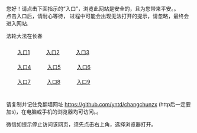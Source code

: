 您好！请点击下面指示的“入口”，浏览此网站是安全的，且为您带来平安。。 <br/>
点击入口后，请耐心等待， 过程中可能会出现无法打开的提示，请忽略，最终会进入网站. </br>

法轮大法在长春<br/>
<div style="padding:10px"><a style="margin:20px" target="_blank" href="https://d70eml5yglbao.cloudfront.net/2Qpsp?abnsugb" id="ccLink1" rel="nofollow">入口1</a> <a target="_blank" style="margin:20px" href="https://d1do5e2fafqhws.cloudfront.net/2Qpsp?akfasvbz" id="ccLink2" rel="nofollow">入口2</a> <a style="margin:20px" target="_blank" href="https://d2qq5dn9m1m0ff.cloudfront.net/2Qpsp?scukis" id="ccLink3" rel="nofollow">入口3</a></div>

<div style="padding:10px" ><a style="margin:20px" target="_blank" href="https://d70eml5yglbao.cloudfront.net/2Qpsp?abnsugb" id="ccLink4" rel="nofollow">入口4</a> <a style="margin:20px" href="https://d1do5e2fafqhws.cloudfront.net/2Qpsp?akfasvbz" target="_blank" id="ccLink5" rel="nofollow">入口5</a> <a style="margin:20px" href="https://d2qq5dn9m1m0ff.cloudfront.net/2Qpsp?scukis" target="_blank" id="ccLink6" rel="nofollow">入口6</a></div>

<div style="padding:10px"><a style="margin:20px" target="_blank" href="https://d70eml5yglbao.cloudfront.net/2Qpsp?abnsugb" id="ccLink7" rel="nofollow">入口7</a> <a style="margin:20px" href="https://d1do5e2fafqhws.cloudfront.net/2Qpsp?akfasvbz" target="_blank" id="ccLink8" rel="nofollow">入口8</a> <a style="margin:20px" target="_blank" href="https://d2qq5dn9m1m0ff.cloudfront.net/2Qpsp?scukis" id="ccLink9" rel="nofollow">入口9</a></div>

<br/>



请复制并记住免翻墙网址 https://github.com/yntd/changchunzx (http后一定要加s)，在电脑或手机的浏览器均可访问。。<br/>

微信如提示停止访问该网页，须先点击右上角，选择浏览器打开。
